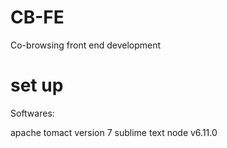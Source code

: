 # CB-FE
Co-browsing front end development

# set up

Softwares:

apache tomact version 7
sublime text
node v6.11.0
